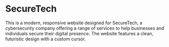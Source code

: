# SecureTech
This is a modern, responsive website designed for SecureTech, a cybersecurity company offering a range of services to help businesses and individuals secure their digital presence. The website features a clean, futuristic design with a custom cursor.
